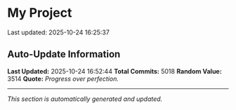 # My Project


Last updated: 2025-10-24 16:25:37

































































































































































































































































































































































































































































































































































































































































































































































































































































































































































































































































































































































































































































































































































































































































































































































































































































































































































































































































































































































































































































































































































































































































































































































































































































































































































































































































































































































































































































































































































































































































































































































































































































































































































































































































































































































































































































































































































































































































































































































































































































































































































































































































































































































































































































































































































































































































































































































































































































































































































































































































































































































































































































































































































































































































































































































































































## Auto-Update Information

**Last Updated:** 2025-10-24 16:52:44
**Total Commits:** 5018
**Random Value:** 3514
**Quote:** _Progress over perfection._

---
_This section is automatically generated and updated._